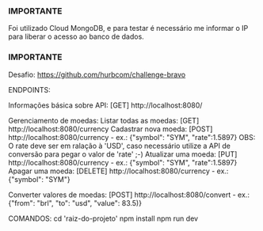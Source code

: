### IMPORTANTE ####
Foi utilizado Cloud MongoDB, e para testar é necessário me informar o IP para liberar o acesso ao banco de dados.
### IMPORTANTE ####



Desafio: https://github.com/hurbcom/challenge-bravo

ENDPOINTS:

Informações básica sobre API:
[GET] http://localhost:8080/


Gerenciamento de moedas:
	Listar todas as moedas: [GET] http://localhost:8080/currency
	Cadastrar nova moeda: [POST] http://localhost:8080/currency - ex.: {"symbol": "SYM", "rate":1.5897}  OBS: O rate deve ser em ralação à 'USD', caso necessário utilize a API de conversão para pegar o valor de 'rate' ;-)
	Atualizar uma moeda: [PUT] http://localhost:8080/currency - ex.: {"symbol": "SYM", "rate":1.5897}
	Apagar uma moeda: [DELETE] http://localhost:8080/currency - ex.: {"symbol": "SYM"}

Converter valores de moedas:
[POST] http://localhost:8080/convert - ex.: {"from": "brl", "to": "usd", "value": 83.5)}




COMANDOS:
cd 'raiz-do-projeto'
npm install
npm run dev
